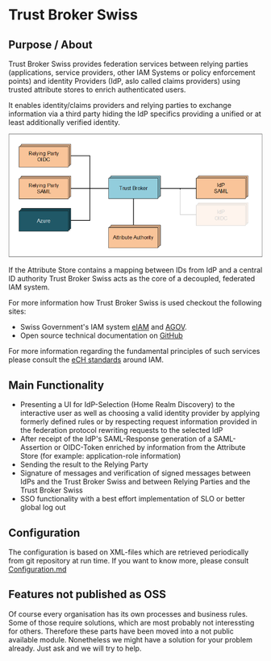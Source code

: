 # Trust Broker Swiss

## Purpose / About

Trust Broker Swiss provides federation services between relying parties (applications, service providers, other IAM Systems or 
policy enforcement points) and identity Providers (IdP, aslo called claims providers) using trusted attribute stores to enrich 
authenticated users. 

It enables identity/claims providers and relying parties to exchange information via a third party hiding the IdP specifics 
providing a unified or at least additionally verified identity.

![Alt text](stboverview-1.png)

If the Attribute Store contains a mapping between IDs from IdP and a central ID authority Trust Broker Swiss acts as the core of a decoupled, federated IAM system.


For more information how Trust Broker Swiss is used checkout the following sites:
- Swiss Government's IAM system [eIAM](https://www.eiam.swiss/) and [AGOV](https://www.agov.admin.ch).
- Open source technical documentation on [GitHub](https://trustbroker-swiss.github.io/trustbroker.swiss/html/)

For more information regarding the fundamental principles of such services please consult the [eCH standards](https://www.ech.ch/de/standard-uebersicht) around IAM.


## Main Functionality

- Presenting a UI for IdP-Selection (Home Realm Discovery) to the interactive user as well as choosing a valid identity provider by applying formerly defined rules or by respecting request information provided in the federation protocol
rewriting requests to the selected IdP
- After receipt of the IdP's SAML-Response generation of a  SAML-Assertion or OIDC-Token enriched by information from the Attribute Store (for example: application-role information)
- Sending the result to the Relying Party 
- Signature of messages and verification of signed messages between IdPs and the Trust Broker Swiss and between Relying Parties and the Trust Broker Swiss
- SSO functionality with a best effort implementation of SLO or better global log out


## Configuration

The configuration is based on XML-files which are retrieved periodically from git repository at run time.
If you want to know more, please consult [Configuration.md]()


## Features not published as OSS

Of course every organisation has its own processes and business rules. Some of those require solutions, which are most probably not interessting for others. Therefore these parts have been moved into a not public available module. Nonetheless we might have a solution for your problem already. Just ask and we will try to help.

